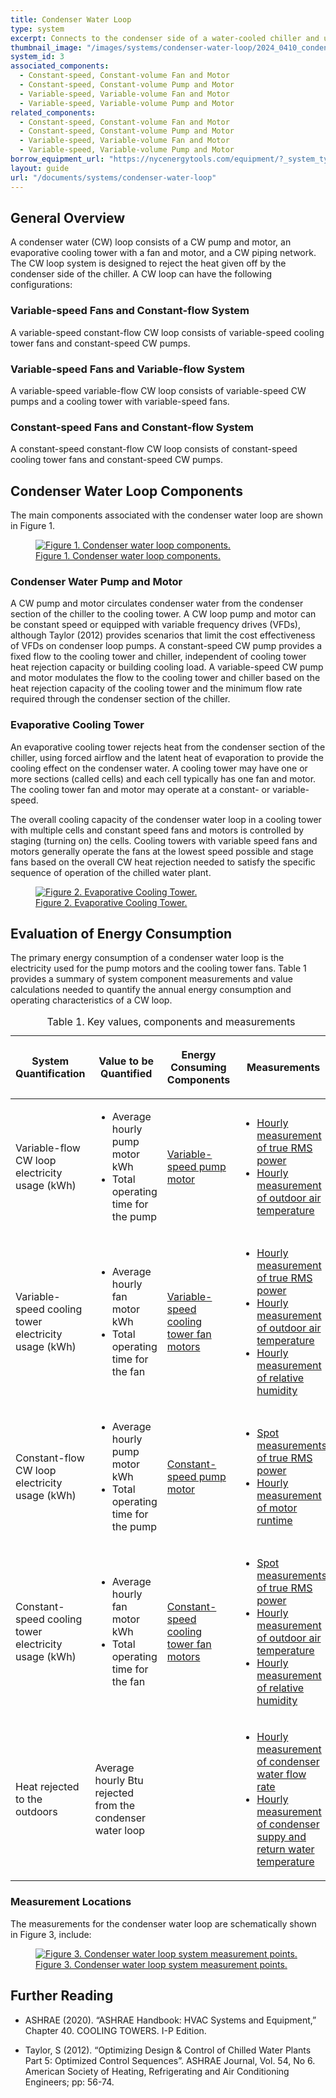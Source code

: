 ```yaml
---
title: Condenser Water Loop
type: system
excerpt: Connects to the condenser side of a water-cooled chiller and uses pumps to transfer water or other liquid to cooling tower fans which reject heat to the outdoor air.
thumbnail_image: "/images/systems/condenser-water-loop/2024_0410_condenser water loop system_thumbnail.jpeg"
system_id: 3
associated_components:
  - Constant-speed, Constant-volume Fan and Motor
  - Constant-speed, Constant-volume Pump and Motor
  - Variable-speed, Variable-volume Fan and Motor
  - Variable-speed, Variable-volume Pump and Motor
related_components:
  - Constant-speed, Constant-volume Fan and Motor
  - Constant-speed, Constant-volume Pump and Motor
  - Variable-speed, Variable-volume Fan and Motor
  - Variable-speed, Variable-volume Pump and Motor
borrow_equipment_url: "https://nycenergytools.com/equipment/?_system_type=condenser-water-loop"
layout: guide
url: "/documents/systems/condenser-water-loop"
---
```


## General Overview

A condenser water (CW) loop consists of a CW pump and motor, an evaporative cooling tower with a fan and motor, and a CW piping network. The CW loop system is designed to reject the heat given off by the condenser side of the chiller. A CW loop can have the following configurations:

<h3>Variable-speed Fans and Constant-flow System</h3>

A variable-speed constant-flow CW loop consists of variable-speed cooling tower fans and constant-speed CW pumps. 

<h3>Variable-speed Fans and Variable-flow System</h3>

A variable-speed variable-flow CW loop consists of variable-speed CW pumps and a cooling tower with variable-speed fans. 

<h3>Constant-speed Fans and Constant-flow System</h3>

A constant-speed constant-flow CW loop consists of constant-speed cooling tower fans and constant-speed CW pumps.

## Condenser Water Loop Components

The main components associated with the condenser water loop are shown in Figure 1.

<a href="/images/systems/condenser-water-loop/2024_0425_CW system_figure 1 updated.jpg">
<figure class="figure">
  <img src="/images/systems/condenser-water-loop/2024_0425_CW system_figure 1 updated.jpg" class="figure-img img-fluid rounded" alt="Figure 1. Condenser water loop components.">
  <figcaption class="figure-caption text-left">Figure 1. Condenser water loop components.</figcaption>
</figure>
</a>

### Condenser Water Pump and Motor
A CW pump and motor circulates condenser water from the condenser section of the chiller to the cooling tower. A CW loop pump and motor can be constant speed or equipped with variable frequency drives (VFDs), although Taylor (2012) provides scenarios that limit the cost effectiveness of VFDs on condenser loop pumps. 
A constant-speed CW pump provides a fixed flow to the cooling tower and chiller, independent of cooling tower heat rejection capacity or building cooling load. A variable-speed CW pump and motor modulates the flow to the cooling tower and chiller based on the heat rejection capacity of the cooling tower and the minimum flow rate required through the condenser section of the chiller.


### Evaporative Cooling Tower

An evaporative cooling tower rejects heat from the condenser section of the chiller, using forced airflow and the latent heat of evaporation to provide the cooling effect on the condenser water. A cooling tower may have one or more sections (called cells) and each cell typically has one fan and motor. The cooling tower fan and motor may operate at a constant- or variable-speed. 

The overall cooling capacity of the condenser water loop in a cooling tower with multiple cells and constant speed fans and motors is controlled by staging (turning on) the cells. Cooling towers with variable speed fans and motors generally operate the fans at the lowest speed possible and stage fans based on the overall CW heat rejection needed to satisfy the specific sequence of operation of the chilled water plant. 

<a href="/images/systems/condenser-water-loop/2024_0509_CW system_figure 2 updated.jpg">
<figure class="figure">
  <img src="/images/systems/condenser-water-loop/2024_0509_CW system_figure 2 updated.jpg" class="figure-img img-fluid rounded" alt="Figure 2. Evaporative Cooling Tower.">
  <figcaption class="figure-caption text-left">Figure 2. Evaporative Cooling Tower.</figcaption>
</figure>
</a>

## Evaluation of Energy Consumption

The primary energy consumption of a condenser water loop is the electricity used for the pump motors and the cooling tower fans. Table 1 provides a summary of system component measurements and value calculations needed to quantify the annual energy consumption and operating characteristics of a CW loop.

<div class="table-wrapper">
<table>
    <caption>Table 1. Key values, components and measurements</caption>
    <thead>
        <tr>
            <th>
                <p><strong>System Quantification</strong></p>
            </th>
            <th>
                <p><strong>Value to be Quantified</strong></p>
            </th>
            <th>
                <p><strong>Energy Consuming Components</strong></p>
            </th>
            <th>
                <p><strong>Measurements</strong></p>
            </th>
        </tr>
    </thead>
    <tbody>
        <tr>
            <td>
                <p>Variable-flow CW loop electricity usage (kWh)</p>
            </td>
            <td>
                <ul>
                    <li>Average hourly pump motor kWh</li>
                    <li>Total operating time for the pump</li>
                </ul>
            </td>
            <td>
                <p><a href="/documents/components/variable-speed-variable-volume-pump-and-motor">Variable-speed pump motor</a></p>
            </td>
            <td>
                <ul>
                    <li><a href="/documents/measurement-technique/true-rms-power">Hourly measurement of true RMS power</a></li> 
                    <li><a href="/documents/measurement-technique/outside-air-temperature">Hourly measurement of outdoor air temperature</a></li>
                </ul>
            </td>
        </tr>
        <tr>
            <td>
                <p>Variable-speed cooling tower electricity usage (kWh)</p>
            </td>
            <td>
                <ul>
                    <li>Average hourly fan motor kWh</li>
                    <li>Total operating time for the fan</li>
                </ul>
            </td>
            <td>
                <p><a href="/documents/components/variable-speed-variable-volume-fan-and-motor">Variable-speed cooling tower fan motors</a></p>
            </td>
            <td>
                <ul>
                    <li><a href="/documents/measurement-technique/true-rms-power">Hourly measurement of true RMS power</a></li> 
                    <li><a href="/documents/measurement-technique/outside-air-temperature">Hourly measurement of outdoor air temperature</a></li>
                    <li><a href="/documents/measurement-technique/relative-humidity">Hourly measurement of relative humidity</a></li>
                </ul>
            </td>
        </tr>
        <tr>
            <td>
                <p>Constant-flow CW loop electricity usage (kWh)</p>
            </td>
            <td>
                <ul>
                    <li>Average hourly pump motor kWh</li>
                    <li>Total operating time for the pump</li>
                </ul>
            </td>
            <td>
                <p><a href="/documents/components/constant-speed-constant-volume-pump-motor">Constant-speed pump motor</a></p>
            </td>
            <td>
                <ul>
                    <li><a href="/documents/measurement-technique/electrical-spot-measurement">Spot measurements of true RMS power</a></li> 
                    <li><a href="/documents/measurement-technique/motor-runtime">Hourly measurement of motor runtime</a></li>
                </ul>
            </td>
        </tr>
        <tr>
            <td>
                <p>Constant-speed cooling tower electricity usage (kWh)</p>
            </td>
            <td>
                <ul>
                    <li>Average hourly fan motor kWh</li>
                    <li>Total operating time for the fan</li>
                </ul>
            </td>
            <td>
                <p><a href="/documents/components/constant-speed-constant-volume-fan-and-motor">Constant-speed cooling tower fan motors</a></p>
            </td>
            <td>
                <ul>
                    <li><a href="/documents/measurement-technique/electrical-spot-measurement">Spot measurements of true RMS power</a></li>
                    <li><a href="/documents/measurement-technique/outside-air-temperature">Hourly measurement of outdoor air temperature</a></li>
                    <li><a href="/documents/measurement-technique/relative-humidity">Hourly measurement of relative humidity</a></li>
                </ul>
            </td>
        </tr>
        <tr>
            <td>
                <p>Heat rejected to the outdoors</p>
            </td>
            <td>
                <p>Average hourly Btu rejected from the condenser water loop</p>
            </td>
            <td>
            </td>
            <td>
                <ul>
                    <li><a href="/documents/measurement-technique/water-flow-rate">Hourly measurement of condenser water flow rate</a></li> 
                    <li><a href="/documents/measurement-technique/pipe-surface-water-temperature">Hourly measurement of condenser suppy and return water temperature</a></li>
                </ul>
            </td>
        </tr>
    </tbody>
</table> 
</div>

### Measurement Locations

The measurements for the condenser water loop are schematically shown in Figure 3, include:

<a href="/images/systems/condenser-water-loop/2024_0502_CW system_figure 3 updated.jpg">
<figure class="figure">
  <img src="/images/systems/condenser-water-loop/2024_0502_CW system_figure 3 updated.jpg" class="figure-img img-fluid rounded" alt="Figure 3. Condenser water loop system measurement points.">
  <figcaption class="figure-caption text-left">Figure 3. Condenser water loop system measurement points.</figcaption>
</figure>
</a>

## Further Reading

- ASHRAE (2020). “ASHRAE Handbook: HVAC Systems and Equipment,” Chapter 40. COOLING TOWERS. I-P Edition.

- Taylor, S (2012). “Optimizing Design & Control of Chilled Water Plants Part 5: Optimized Control Sequences”. ASHRAE Journal, Vol. 54, No 6. American Society of Heating, Refrigerating and Air Conditioning Engineers; pp: 56-74.